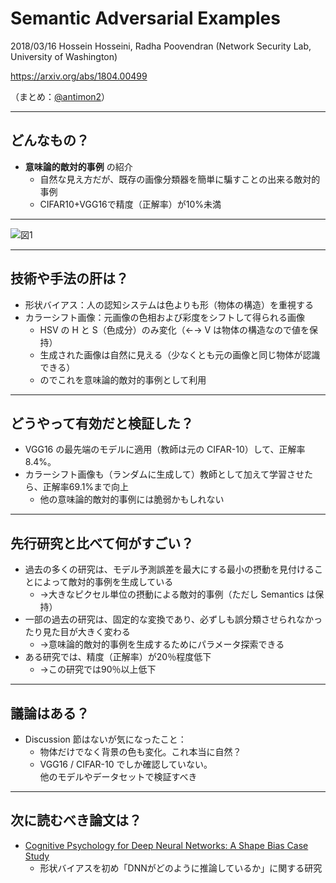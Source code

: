Semantic Adversarial Examples
===

2018/03/16 Hossein Hosseini, Radha Poovendran (Network Security Lab, University of Washington)

https://arxiv.org/abs/1804.00499

（まとめ：[@antimon2](https://github.com/antimon2)）

---

## どんなもの？

+ **意味論的敵対的事例** の紹介
    + 自然な見え方だが、既存の画像分類器を簡単に騙すことの出来る敵対的事例
    + CIFAR10+VGG16で精度（正解率）が10%未満

----

![図1](https://i.imgur.com/sfwfmd8.png)

---

## 技術や手法の肝は？

+ 形状バイアス：人の認知システムは色よりも形（物体の構造）を重視する
+ カラーシフト画像：元画像の色相および彩度をシフトして得られる画像
    + HSV の H と S（色成分）のみ変化（←→ V は物体の構造なので値を保持）
    + 生成された画像は自然に見える（少なくとも元の画像と同じ物体が認識できる）
    + のでこれを意味論的敵対的事例として利用

---

## どうやって有効だと検証した？

+ VGG16 の最先端のモデルに適用（教師は元の CIFAR-10）して、正解率8.4%。
+ カラーシフト画像も（ランダムに生成して）教師として加えて学習させたら、正解率69.1%まで向上
    + 他の意味論的敵対的事例には脆弱かもしれない

---

## 先行研究と比べて何がすごい？

+ 過去の多くの研究は、モデル予測誤差を最大にする最小の摂動を見付けることによって敵対的事例を生成している
    + →大きなピクセル単位の摂動による敵対的事例（ただし Semantics は保持）
+ 一部の過去の研究は、固定的な変換であり、必ずしも誤分類させられなかったり見た目が大きく変わる
    + →意味論的敵対的事例を生成するためにパラメータ探索できる
+ ある研究では、精度（正解率）が20％程度低下
    + →この研究では90％以上低下

---

## 議論はある？

+ Discussion 節はないが気になったこと：
    + 物体だけでなく背景の色も変化。これ本当に自然？
    + VGG16 / CIFAR-10 でしか確認していない。  
      他のモデルやデータセットで検証すべき

---

## 次に読むべき論文は？

+ [Cognitive Psychology for Deep Neural Networks: A Shape Bias Case Study](https://arxiv.org/abs/1706.08606)
    + 形状バイアスを初め「DNNがどのように推論しているか」に関する研究
